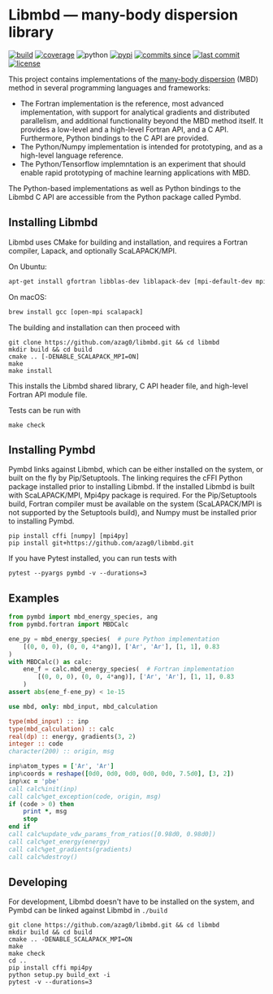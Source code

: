 # Libmbd — many-body dispersion library

[![build](https://img.shields.io/travis/azag0/libmbd/master.svg)](https://travis-ci.org/azag0/libmbd)
[![coverage](https://img.shields.io/codecov/c/github/azag0/libmbd.svg)](https://codecov.io/gh/azag0/libmbd)
![python](https://img.shields.io/pypi/pyversions/libmbd.svg)
[![pypi](https://img.shields.io/pypi/v/libmbd.svg)](https://pypi.org/project/libmbd/)
[![commits since](https://img.shields.io/github/commits-since/azag0/libmbd/latest.svg)](https://github.com/azag0/libmbd/releases)
[![last commit](https://img.shields.io/github/last-commit/azag0/libmbd.svg)](https://github.com/azag0/libmbd/commits/master)
[![license](https://img.shields.io/github/license/azag0/libmbd.svg)](https://github.com/azag0/libmbd/blob/master/LICENSE)

This project contains implementations of the [many-body dispersion](http://dx.doi.org/10.1063/1.4865104) (MBD) method in several programming languages and frameworks:

- The Fortran implementation is the reference, most advanced implementation, with support for analytical gradients and distributed parallelism, and additional functionality beyond the MBD method itself. It provides a low-level and a high-level Fortran API, and a C API. Furthermore, Python bindings to the C API are provided.
- The Python/Numpy implementation is intended for prototyping, and as a high-level language reference.
- The Python/Tensorflow implemntation is an experiment that should enable rapid prototyping of machine learning applications with MBD.

The Python-based implementations as well as Python bindings to the Libmbd C API are accessible from the Python package called Pymbd.

## Installing Libmbd

Libmbd uses CMake for building and installation, and requires a Fortran compiler, Lapack, and optionally ScaLAPACK/MPI.

On Ubuntu:

```bash
apt-get install gfortran libblas-dev liblapack-dev [mpi-default-dev mpi-default-bin libscalapack-mpi-dev]
```

On macOS:

```bash
brew install gcc [open-mpi scalapack]
```

The building and installation can then proceed with

```
git clone https://github.com/azag0/libmbd.git && cd libmbd
mkdir build && cd build
cmake .. [-DENABLE_SCALAPACK_MPI=ON]
make
make install
```

This installs the Libmbd shared library, C API header file, and high-level Fortran API module file.

Tests can be run with

```
make check
```

## Installing Pymbd

Pymbd links against Libmbd, which can be either installed on the system, or built on the fly by Pip/Setuptools. The linking requires the cFFI Python package installed prior to installing Libmbd. If the installed Libmbd is built with ScaLAPACK/MPI, Mpi4py package is required. For the Pip/Setuptools build, Fortran compiler must be available on the system (ScaLAPACK/MPI is not supported by the Setuptools build), and Numpy must be installed prior to installing Pymbd.

```
pip install cffi [numpy] [mpi4py]
pip install git+https://github.com/azag0/libmbd.git
```

If you have Pytest installed, you can run tests with

```
pytest --pyargs pymbd -v --durations=3
```

## Examples

```python
from pymbd import mbd_energy_species, ang
from pymbd.fortran import MBDCalc

ene_py = mbd_energy_species(  # pure Python implementation
    [(0, 0, 0), (0, 0, 4*ang)], ['Ar', 'Ar'], [1, 1], 0.83
)
with MBDCalc() as calc:
    ene_f = calc.mbd_energy_species(  # Fortran implementation
        [(0, 0, 0), (0, 0, 4*ang)], ['Ar', 'Ar'], [1, 1], 0.83
    )
assert abs(ene_f-ene_py) < 1e-15
```

```fortran
use mbd, only: mbd_input, mbd_calculation

type(mbd_input) :: inp
type(mbd_calculation) :: calc
real(dp) :: energy, gradients(3, 2)
integer :: code
character(200) :: origin, msg

inp%atom_types = ['Ar', 'Ar']
inp%coords = reshape([0d0, 0d0, 0d0, 0d0, 0d0, 7.5d0], [3, 2])
inp%xc = 'pbe'
call calc%init(inp)
call calc%get_exception(code, origin, msg)
if (code > 0) then
    print *, msg
    stop
end if
call calc%update_vdw_params_from_ratios([0.98d0, 0.98d0])
call calc%get_energy(energy)
call calc%get_gradients(gradients)
call calc%destroy()
```



## Developing

For development, Libmbd doesn't have to be installed on the system, and Pymbd can be linked against Libmbd in `./build`

```
git clone https://github.com/azag0/libmbd.git && cd libmbd
mkdir build && cd build
cmake .. -DENABLE_SCALAPACK_MPI=ON
make
make check
cd ..
pip install cffi mpi4py
python setup.py build_ext -i
pytest -v --durations=3
```
